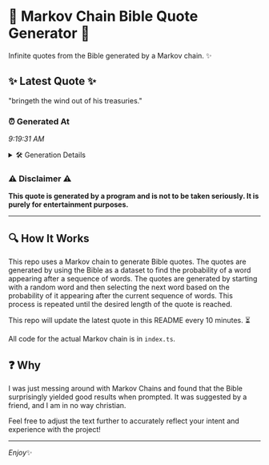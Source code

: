 # 📖 Markov Chain Bible Quote Generator 📖

Infinite quotes from the Bible generated by a Markov chain. ✨

## ✨ Latest Quote ✨
"bringeth the wind out of his treasuries."

### ⏰ Generated At
*9:19:31 AM*

<details>
    <summary>🛠️ Generation Details</summary>
    <p>
        <strong>🌱 Seed:</strong> bringeth<br>
        <strong>🔄 Iterations:</strong> 6<br>
        <strong>📜 Context History:</strong><br>[ bringeth ]: the<br>[ bringeth, the ]: wind<br>[ bringeth, the, wind ]: out<br>[ bringeth, the, wind, out ]: of<br>[ bringeth, the, wind, out, of ]: his<br>[ bringeth, the, wind, out, of, his ]: treasuries.<br>
    </p>
</details>

### ⚠️ Disclaimer ⚠️
**This quote is generated by a program and is not to be taken seriously. It is purely for entertainment purposes.**

---

## 🔍 How It Works

This repo uses a Markov chain to generate Bible quotes. The quotes are generated by using the Bible as a dataset to find the probability of a word appearing after a sequence of words. The quotes are generated by starting with a random word and then selecting the next word based on the probability of it appearing after the current sequence of words. This process is repeated until the desired length of the quote is reached.

This repo will update the latest quote in this README every 10 minutes. ⏳

All code for the actual Markov chain is in `index.ts`.

## ❓ Why

I was just messing around with Markov Chains and found that the Bible surprisingly yielded good results when prompted. 
It was suggested by a friend, and I am in no way christian.

Feel free to adjust the text further to accurately reflect your intent and experience with the project!

---

*Enjoy*✨
